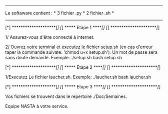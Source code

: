 
******************************
Le softaware contient :      *
3 fichier .py                *
2 fichier .sh                *
******************************

[*] **********************[*]
[*] *****  Etape 1  ******[*]
[*] **********************[*]

1/ Assurez-vous d'être connecté à internet.

2/ Ouvrez votre terminal et executez le fichier setup.sh (en cas d'erreur taper la commande suivate:  'chmod u+x setup.sh').
Un mot de passe sera sans doute demandé.
Exemple: ./setup.sh
         bash setup.sh

[*] **********************[*]
[*] *****  Etape 2  ******[*]
[*] **********************[*]

1/Executez Le fichier laucher.sh.
Exemple: ./laucher.sh
         bash laucher.sh

[*] **********************[*]
[*] *****  Etape 3  ******[*]
[*] **********************[*]

Vos fichiers se trouvent dans le repertoire ./Doc/Semaines.

Equipe NASTA à votre service.
